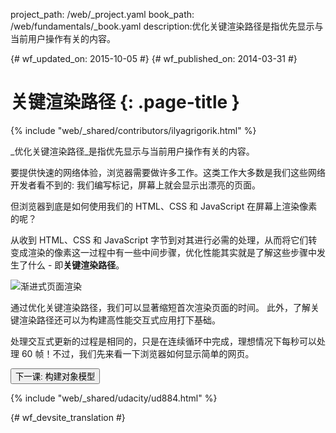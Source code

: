 project_path: /web/_project.yaml
book_path: /web/fundamentals/_book.yaml
description:优化关键渲染路径是指优先显示与当前用户操作有关的内容。

{# wf_updated_on: 2015-10-05 #}
{# wf_published_on: 2014-03-31 #}

# 关键渲染路径 {: .page-title }

{% include "web/_shared/contributors/ilyagrigorik.html" %}


_优化关键渲染路径_是指优先显示与当前用户操作有关的内容。


要提供快速的网络体验，浏览器需要做许多工作。这类工作大多数是我们这些网络开发者看不到的: 我们编写标记，屏幕上就会显示出漂亮的页面。

但浏览器到底是如何使用我们的 HTML、CSS 和 JavaScript 在屏幕上渲染像素的呢？


从收到 HTML、CSS 和 JavaScript 字节到对其进行必需的处理，从而将它们转变成渲染的像素这一过程中有一些中间步骤，优化性能其实就是了解这些步骤中发生了什么 - 即**关键渲染路径**。




<img src="images/progressive-rendering.png"  alt="渐进式页面渲染">

通过优化关键渲染路径，我们可以显著缩短首次渲染页面的时间。
此外，了解关键渲染路径还可以为构建高性能交互式应用打下基础。

处理交互式更新的过程是相同的，只是在连续循环中完成，理想情况下每秒可以处理 60 帧！不过，我们先来看一下浏览器如何显示简单的网页。

<a href="constructing-the-object-model" class="gc-analytics-event"
    data-category="CRP" data-label="Next / Constructing the Object Model">
  <button>下一课: 构建对象模型</button>
</a>

{% include "web/_shared/udacity/ud884.html" %}


{# wf_devsite_translation #}
